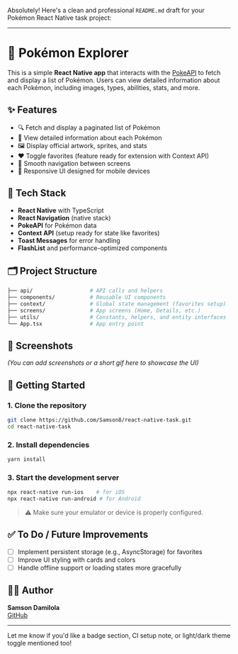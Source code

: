 Absolutely! Here's a clean and professional `README.md` draft for your Pokémon React Native task project:

---

# 📱 Pokémon Explorer

This is a simple **React Native app** that interacts with the [PokeAPI](https://pokeapi.co/) to fetch and display a list of Pokémon. Users can view detailed information about each Pokémon, including images, types, abilities, stats, and more.

## ✨ Features

- 🔍 Fetch and display a paginated list of Pokémon
- 📄 View detailed information about each Pokémon
- 🖼️ Display official artwork, sprites, and stats
- ❤️ Toggle favorites (feature ready for extension with Context API)
- 🚀 Smooth navigation between screens
- 📱 Responsive UI designed for mobile devices

## 🔧 Tech Stack

- **React Native** with TypeScript
- **React Navigation** (native stack)
- **PokeAPI** for Pokémon data
- **Context API** (setup ready for state like favorites)
- **Toast Messages** for error handling
- **FlashList** and performance-optimized components

## 🗂️ Project Structure

```bash
├── api/                  # API calls and helpers
├── components/           # Reusable UI components
├── context/              # Global state management (favorites setup)
├── screens/              # App screens (Home, Details, etc.)
├── utils/                # Constants, helpers, and entity interfaces
└── App.tsx               # App entry point
```

## 📸 Screenshots

_(You can add screenshots or a short gif here to showcase the UI)_

## 🚀 Getting Started

### 1. Clone the repository

```bash
git clone https://github.com/Samson8/react-native-task.git
cd react-native-task
```

### 2. Install dependencies

```bash
yarn install
```

### 3. Start the development server

```bash
npx react-native run-ios    # for iOS
npx react-native run-android # for Android
```

> ⚠️ Make sure your emulator or device is properly configured.

## ✅ To Do / Future Improvements

- [ ] Implement persistent storage (e.g., AsyncStorage) for favorites
- [ ] Improve UI styling with cards and colors
- [ ] Handle offline support or loading states more gracefully

## 🧑‍💻 Author

**Samson Damilola**  
[GitHub](https://github.com/Samson8)

---

Let me know if you'd like a badge section, CI setup note, or light/dark theme toggle mentioned too!
